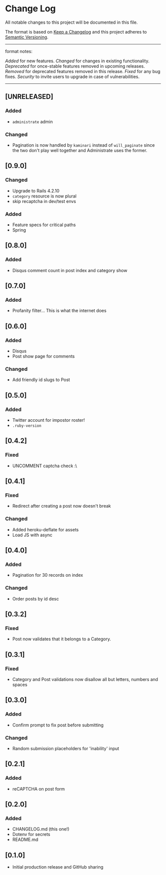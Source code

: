 
# Change Log

All notable changes to this project will be documented in this file.

The format is based on [Keep a Changelog](http://keepachangelog.com/) 
and this project adheres to [Semantic Versioning](http://semver.org/).

-----

format notes:

_Added_ for new features.
_Changed_ for changes in existing functionality.
_Deprecated_ for once-stable features removed in upcoming releases.
_Removed_ for deprecated features removed in this release.
_Fixed_ for any bug fixes.
_Security_ to invite users to upgrade in case of vulnerabilities.

-----

## [UNRELEASED]

### Added

- `administrate` admin

### Changed

- Pagination is now handled by `kaminari` instead of `will_paginate` since the two don't play well together and Administrate uses the former.

## [0.9.0]

### Changed

- Upgrade to Rails 4.2.10
- `category` resource is now plural
- skip recaptcha in dev/test envs

### Added

- Feature specs for critical paths
- Spring

## [0.8.0]

### Added

- Disqus comment count in post index and category show

## [0.7.0]

### Added

- Profanity filter... This is what the internet does

## [0.6.0]

### Added

- Disqus
- Post show page for comments

### Changed

- Add friendly id slugs to Post

## [0.5.0]

### Added

- Twitter account for impostor roster!
- `.ruby-version`

## [0.4.2]

### Fixed

- UNCOMMENT captcha check :\

## [0.4.1]

### Fixed

- Redirect after creating a post now doesn't break

### Changed

- Added heroku-deflate for assets
- Load JS with async

## [0.4.0]

### Added

- Pagination for 30 records on index

### Changed

- Order posts by id desc

## [0.3.2]

### Fixed

- Post now validates that it belongs to a Category.

## [0.3.1]

### Fixed

- Category and Post validations now disallow all but letters, numbers and spaces

## [0.3.0]

### Added

- Confirm prompt to fix post before submitting

### Changed

- Random submission placeholders for 'inability' input

## [0.2.1]

### Added

- reCAPTCHA on post form

## [0.2.0]

### Added

- CHANGELOG.md (this one!)
- Dotenv for secrets
- README.md

## [0.1.0]

- Initial production release and GitHub sharing

